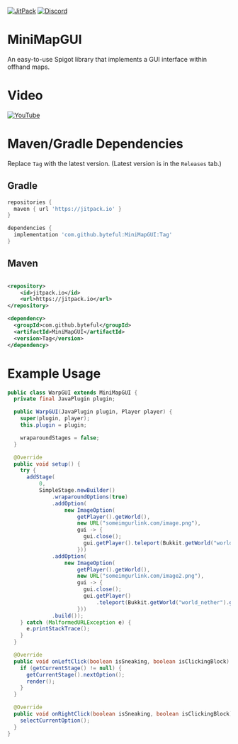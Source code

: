 [![JitPack](https://jitpack.io/v/byteful/MiniMapGUI.svg)](https://jitpack.io/#byteful/MiniMapGUI)
[![Discord](https://img.shields.io/discord/911029017472270357?color=7289da&logo=discord)](https://discord.gg/G8BDgqsuyw)

# MiniMapGUI

An easy-to-use Spigot library that implements a GUI interface within offhand maps.

# Video
[![YouTube](https://i.imgur.com/9rBZwPK.png)](https://youtu.be/aFtybHOzJcI)

# Maven/Gradle Dependencies

Replace `Tag` with the latest version. (Latest version is in the `Releases` tab.)

## Gradle

```groovy
repositories {
  maven { url 'https://jitpack.io' }
}

dependencies {
  implementation 'com.github.byteful:MiniMapGUI:Tag'
}
```

## Maven

```xml

<repository>
    <id>jitpack.io</id>
    <url>https://jitpack.io</url>
</repository>

<dependency>
  <groupId>com.github.byteful</groupId>
  <artifactId>MiniMapGUI</artifactId>
  <version>Tag</version>
</dependency>
```

# Example Usage
```java
public class WarpGUI extends MiniMapGUI {
  private final JavaPlugin plugin;

  public WarpGUI(JavaPlugin plugin, Player player) {
    super(plugin, player);
    this.plugin = plugin;

    wraparoundStages = false;
  }

  @Override
  public void setup() {
    try {
      addStage(
          0,
          SimpleStage.newBuilder()
              .wraparoundOptions(true)
              .addOption(
                  new ImageOption(
                      getPlayer().getWorld(),
                      new URL("someimgurlink.com/image.png"),
                      gui -> {
                        gui.close();
                        gui.getPlayer().teleport(Bukkit.getWorld("world").getSpawnLocation());
                      }))
              .addOption(
                  new ImageOption(
                      getPlayer().getWorld(),
                      new URL("someimgurlink.com/image2.png"),
                      gui -> {
                        gui.close();
                        gui.getPlayer()
                            .teleport(Bukkit.getWorld("world_nether").getSpawnLocation());
                      }))
              .build());
    } catch (MalformedURLException e) {
      e.printStackTrace();
    }
  }

  @Override
  public void onLeftClick(boolean isSneaking, boolean isClickingBlock) {
    if (getCurrentStage() != null) {
      getCurrentStage().nextOption();
      render();
    }
  }

  @Override
  public void onRightClick(boolean isSneaking, boolean isClickingBlock) {
    selectCurrentOption();
  }
}
```
